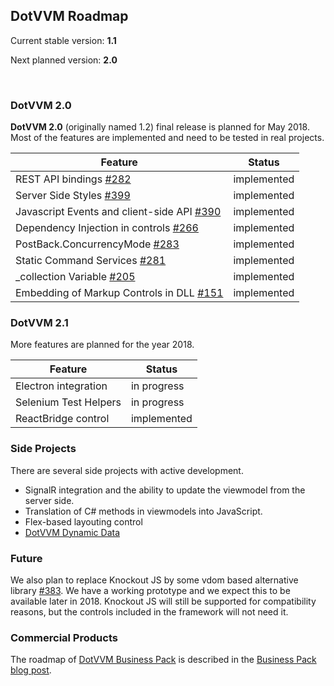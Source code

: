 ## DotVVM Roadmap

Current stable version: **1.1**

Next planned version:   **2.0**

<br />

### DotVVM 2.0

**DotVVM 2.0** (originally named 1.2) final release is planned for May 2018.
Most of the features are implemented and need to be tested in real projects.

| Feature                                                                                         | Status      |
|-------------------------------------------------------------------------------------------------|-------------|
| REST API bindings [#282](https://github.com/riganti/dotvvm/issues/282)                          | implemented |
| Server Side Styles [#399](https://github.com/riganti/dotvvm/issues/399)                         | implemented |
| Javascript Events and client-side API [#390](https://github.com/riganti/dotvvm/issues/390)      | implemented |
| Dependency Injection in controls [#266](https://github.com/riganti/dotvvm/issues/266)           | implemented |
| PostBack.ConcurrencyMode [#283](https://github.com/riganti/dotvvm/issues/283)                   | implemented |
| Static Command Services [#281](https://github.com/riganti/dotvvm/issues/281)                    | implemented |
| _collection Variable [#205](https://github.com/riganti/dotvvm/issues/205)                       | implemented |
| Embedding of Markup Controls in DLL [#151](https://github.com/riganti/dotvvm/issues/151)        | implemented |

### DotVVM 2.1

More features are planned for the year 2018.

| Feature                                                       | Status      |
|---------------------------------------------------------------|-------------|
| Electron integration                                          | in progress |
| Selenium Test Helpers                                         | in progress |
| ReactBridge control                                           | implemented |

### Side Projects

There are several side projects with active development. 

* SignalR integration and the ability to update the viewmodel from the server side.
* Translation of C# methods in viewmodels into JavaScript.
* Flex-based layouting control
* [DotVVM Dynamic Data](https://github.com/riganti/dotvvm-dynamic-data)

### Future

We also plan to replace Knockout JS by some vdom based alternative library [#383](https://github.com/riganti/dotvvm/issues/383). 
We have a working prototype and we expect this to be available later in 2018.
Knockout JS will still be supported for compatibility reasons, but the controls included in the framework will not need it. 

### Commercial Products

The roadmap of [DotVVM Business Pack](https://www.dotvvm.com/landing/business-pack) is described 
in the [Business Pack blog post](https://www.dotvvm.com/blog/30/DotVVM-Business-Pack-Released).
